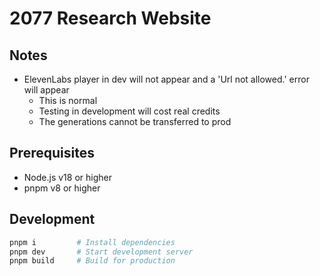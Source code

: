 # 2077 Research Website

## Notes

- ElevenLabs player in dev will not appear and a 'Url not allowed.' error will appear
  - This is normal
  - Testing in development will cost real credits
  - The generations cannot be transferred to prod

## Prerequisites

- Node.js v18 or higher
- pnpm v8 or higher

## Development

```sh
pnpm i         # Install dependencies
pnpm dev       # Start development server
pnpm build     # Build for production
```
